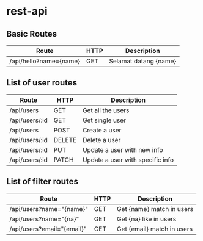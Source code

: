 # rest-api

## Basic Routes

Route | HTTP | Description
------|------|------------
/api/hello?name={name} | GET | Selamat datang {name}

## List of user routes

Route | HTTP | Description
------|------|--------------
/api/users | GET | Get all the users
/api/users/:id | GET | Get single user
/api/users | POST | Create a user
/api/users/:id | DELETE | Delete a user
/api/users/:id | PUT | Update a user with new info
/api/users/:id | PATCH | Update a user with specific info

## List of filter routes

Route | HTTP | Description
------|------|------------
/api/users?name="{name}" | GET | Get {name} match in users
/api/users?name="{na}" | GET | Get {na} like in users
/api/users?email="{email}" | GET | Get {email} match in users
